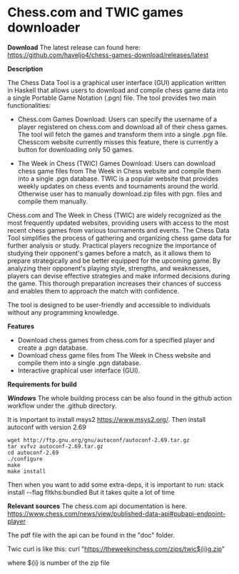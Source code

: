 # Chess.com and TWIC games downloader

**Download**
The latest release can found here: https://github.com/haveljo4/chess-games-download/releases/latest

**Description**

The Chess Data Tool is a graphical user interface (GUI) application written in Haskell that allows users to download and compile chess game data into a single Portable Game Notation (.pgn) file. The tool provides two main functionalities:

- Chess.com Games Download: Users can specify the username of a player registered on chess.com and download all of their chess games. The tool will fetch the games and transform them into a single .pgn file. Chesscom website currently misses this feature, there is currently a button for downloading only 50 games.

- The Week in Chess (TWIC) Games Download: Users can download chess game files from The Week in Chess website and compile them into a single .pgn database. TWIC is a popular website that provides weekly updates on chess events and tournaments around the world. Otherwise user has to manually download.zip files with pgn. files and compile them manually.

Chess.com and The Week in Chess (TWIC) are widely recognized as the most frequently updated websites, providing users with access to the most recent chess games from various tournaments and events.
The Chess Data Tool simplifies the process of gathering and organizing chess game data for further analysis or study. Practical players recognize the importance of studying their opponent's games before a match, as it allows them to prepare strategically and be better equipped for the upcoming game. By analyzing their opponent's playing style, strengths, and weaknesses, players can devise effective strategies and make informed decisions during the game. This thorough preparation increases their chances of success and enables them to approach the match with confidence.


The tool is designed to be user-friendly and accessible to individuals without any programming knowledge.

**Features**

- Download chess games from chess.com for a specified player and create a .pgn database.
- Download chess game files from The Week in Chess website and compile them into a single .pgn database.
- Interactive graphical user interface (GUI).

**Requirements for build**

***Windows***
The whole building process can be also found in the github action workflow under the .github directory. 

It is important to install msys2 https://www.msys2.org/.
Then install autoconf with version 2.69

    wget http://ftp.gnu.org/gnu/autoconf/autoconf-2.69.tar.gz
    tar xvfvz autoconf-2.69.tar.gz
    cd autoconf-2.69
    ./configure
    make
    make install


Then when you want to add some extra-deps, it is important to run: stack install --flag fltkhs:bundled
But it takes quite a lot of time


**Relevant sources**
The chess.com api documentation is here.
https://www.chess.com/news/view/published-data-api#pubapi-endpoint-player

The pdf file with the api can be found in the "doc" folder. 

Twic
curl is like this:
curl "https://theweekinchess.com/zips/twic${i}g.zip"

where ${i} is number of the zip file